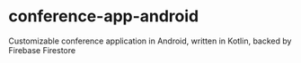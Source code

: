 # conference-app-android
Customizable conference application in Android, written in Kotlin, backed by Firebase Firestore
